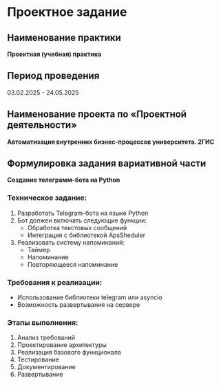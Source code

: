 # Проектное задание

## Наименование практики
**Проектная (учебная) практика**

## Период проведения
03.02.2025 - 24.05.2025

## Наименование проекта по «Проектной деятельности»
**Автоматизация внутренних бизнес-процессов университета. 2ГИС**

## Формулировка задания вариативной части
**Создание телеграмм-бота на Python**

### Техническое задание:
1. Разработать Telegram-бота на языке Python
2. Бот должен включать следующие функции:
   - Обработка текстовых сообщений
   - Интеграция с библиотекой ApsSheduler
3. Реализовать систему напоминаний:
   - Таймер
   - Напоминание
   - Повторяющееся напоминание

### Требования к реализации:
- Использование библиотеки telegram или asyncio
- Возможность развертывания на сервере

### Этапы выполнения:
1. Анализ требований
2. Проектирование архитектуры
3. Реализация базового функционала
4. Тестирование
5. Документирование
6. Развертывание
